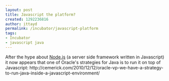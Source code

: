 ```yaml
---
layout: post
title: Javascript the platform?
created: 1292236816
author: ittayd
permalink: /incubator/javascript-platform
tags:
- Incubator
- javascript java
---
```

<p>After the hype about <a href="http://nodejs.org">Node.js</a> (a server side framework written in Javascript) it now appears that one of Oracle's strategies for Java is to run it on top of Javascript:&nbsp;http://cemerick.com/2010/12/12/oracle-vp-we-have-a-strategy-to-run-java-inside-a-javascript-environment/</p>
<p>&nbsp;</p>
<p>&nbsp;</p>
